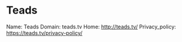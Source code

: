 
# Teads

Name: Teads
Domain: teads.tv
Home: http://teads.tv/
Privacy_policy: https://teads.tv/privacy-policy/
